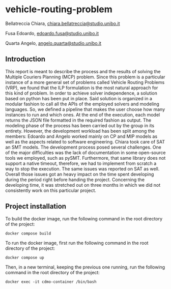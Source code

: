 # vehicle-routing-problem

Bellatreccia Chiara, chiara.bellatreccia@studio.unibo.it

Fusa Edoardo, edoardo.fusa@studio.unibo.it

Quarta Angelo, angelo.quarta@studio.unibo.it

## Introduction

This report is meant to describe the process and the results of solving the Multiple Couriers Planning (MCP) problem. Since this problem is a particular instance of a more general set of problems called Vehicle Routing Problems (VRP), we found that the ILP formulation is the most natural approach for this kind of problem.
In order to achieve solver independence, a solution based on python has been put in place. Said solution is organized in a modular fashion to call all the APIs of the employed solvers and modeling languages. So, we defined a pipeline that makes the user choose how many instances to run and which ones. At the end
of the execution, each model returns the JSON file formatted in the required fashion as output.
The modeling phase of the process has been carried out by the group in its entirety. However, the development workload has been split among the members: Edoardo and Angelo worked mainly on CP and MIP models as well as the aspects related to software engineering. Chiara took care of SAT an SMT models.
The development process posed several challenges. One of the major difficulties was the lack of documentation in some open-source tools we employed, such as pySMT. Furthermore, that same library does not support a native timeout, therefore, we had to implement from scratch a way to stop the execution. The same issues was reported on SAT as well.
Overall those issues got an heavy impact on the time spent developing during the period right before handing the project. Concerning the developing time, it was stretched out on three months in which we did not consistently work on this particular project.

## Project installation
To build the docker image, run the following command in the root directory of the project:
```
docker compose build
```

To run the docker image, first run the following command in the root directory of the project:
```
docker compose up
```

Then, in a new terminal, keeping the previous one running, run the following command in the root directory of the project:
```
docker exec -it cdmo-container /bin/bash
```
